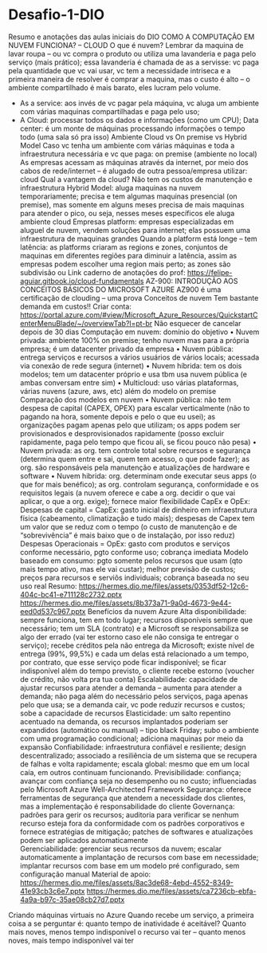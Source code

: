 # Desafio-1-DIO
Resumo e anotações das aulas iniciais do DIO
COMO A COMPUTAÇÃO EM NUVEM FUNCIONA? – CLOUD
O que é nuvem?
Lembrar da maquina de lavar roupa – ou vc compra o produto ou utiliza uma lavanderia e paga pelo serviço (mais prático); essa lavanderia é chamada de as a servisse: vc paga pela quantidade que vc vai usar, vc tem a necessidade intriseca e a primeira maneira de resolver é comprar a maquina, mas o custo é alto – o ambiente compartilhado é mais barato, eles lucram pelo volume.
- As a service: aos invés de vc pagar pela máquina, vc aluga um ambiente com várias maquinas compartilhadas e paga pelo uso;
- A Cloud: processar todos os dados e informações (como um CPU); 
Data center: é um monte de máquinas processando informações o tempo todo (uma sala só pra isso)
Ambiente Cloud vs On premise vs Hybrid Model
Caso vc tenha um ambiente com várias máquinas e toda a infraestrutura necessária e vc que paga: on premise (ambiente no local)
As empresas acessam as máquinas através da internet, por meio dos cabos de rede/internet – é alugado de outra pessoa/empresa utilizar: cloud
Qual a vantagem da cloud? Não tem os custos de manutenção e infraestrutura
Hybrid Model: aluga maquinas na nuvem temporariamente; precisa e tem algumas maquinas presencial (on premise), mas somente em alguns meses precisa de mais maquinas para atender o pico, ou seja, nesses meses específicos ele aluga ambiente cloud
Empresas platform: empresas especializadas em aluguel de nuvem, vendem soluções para internet; elas possuem uma infraestrutura de maquinas grandes 
Quando a platform está longe – tem latência: as platforms criaram as regions e zones, conjuntos de maquinas em diferentes regiões para diminuir a latência, assim as empresas podem escolher uma region mais perto; as zones são subdivisão ou
  Link caderno de anotações do prof: https://felipe-aguiar.gitbook.io/cloud-fundamentals
AZ-900: INTRODUÇÃO AOS CONCEITOS BÁSICOS DO MICROSOFT AZURE
AZ900 é uma certificação de clouding – uma prova
Conceitos de nuvem
Tem bastante demanda em custos!! 
Criar conta: https://portal.azure.com/#view/Microsoft_Azure_Resources/QuickstartCenterMenuBlade/~/overviewTab?l=pt-br
Não esquecer de cancelar depois de 30 dias
Computação em nuvem: domínio do objetivo
•	Nuvem privada: ambiente 100% on premise; tenho nuvem mas para a própria empresa; é um datacenter privado da empresa
•	Nuvem pública: entrega serviços e recursos a vários usuários de vários locais; acessada via conexão de rede segura (internet)
•	Nuvem híbrida: tem os dois modelos; tem um datacenter próprio e usa tbm usa nuvem pública (e ambas conversam entre sim)
•	Multicloud: uso várias plataformas, várias nuvens (azure, aws, etc) além do modelo on premise
Comparação dos modelos em nuvem
•	Nuvem pública: não tem despesa de capital (CAPEX, OPEX) para escalar verticalmente (não to pagando na hora, somente depois e pelo o que eu usei); as organizações pagam apenas pelo que utilizam; os apps podem ser provisionados e desprovisionados rapidamente (posso excluir rapidamente, paga pelo tempo que ficou ali, se ficou pouco não pesa)
•	Nuvem privada: as org. tem controle total sobre recursos e segurança (determina quem entre e sai, quem tem acesso, o que pode fazer); as org. são responsáveis pela manutenção e atualizações de hardware e software
•	Nuvem hibrida: org. determinam onde executar seus apps (o que for mais benéfico); as org. controlam segurança, conformidade e os requisitos legais (a nuvem oferece e cabe a org. decidir o que vai aplicar, o que a org. exige); fornece maior flexibilidade
CapEx e OpEx:
Despesas de capital = CapEx: gasto inicial de dinheiro em infraestrutura física (cabeamento, climatização e tudo mais); despesas de Capex tem um valor que se reduz com o tempo (o custo de manutenção e de “sobrevivência” é mais baixo que o de instalação, por isso reduz)
Despesas Operacionais = OpEx: gasto com produtos e serviços conforme necessário, pgto conforme uso; cobrança imediata 
Modelo baseado em consumo: pgto somente pelos recursos que usam (qto mais tempo ativo, mas ele vai custar); melhor previsão de custos; preços para recursos e serviõs individuais; cobrança baseada no seu uso real
Resumo: https://hermes.dio.me/files/assets/0353df52-12c6-404c-bc41-e711128c2732.pptx
https://hermes.dio.me/files/assets/8b373a71-9a0d-4673-9e44-eed0d537c967.pptx
Benefícios da nuvem Azure
Alta disponibilidade: sempre funciona, tem em todo lugar; recursos disponíveis sempre que necessário; tem um SLA (contrato) e a Microsoft se responsabiliza se algo der errado (vai ter estorno caso ele não consiga te entregar o serviço); recebe créditos pela não entrega da Microsoft; existe nível de entrega (99%, 99,5%) e cada um delas está relacionado a um tempo, por contrato, que esse serviço pode ficar indisponível; se ficar indisponível além do tempo previsto, o cliente recebe estorno (voucher de crédito, não volta pra tua conta)
Escalabilidade: capacidade de ajustar recursos para atender a demanda – aumenta para atender a demanda; não paga além do necessário pelos serviços, paga apenas pelo que usa; se a demanda cair, vc pode reduzir recursos e custos; sobe a capacidade de recursos
Elasticidade: um salto repentino acentuado na demanda, os recursos implantados poderiam ser expandidos (automático ou manual) – tipo black Friday; subo o ambiente com uma programação condicional; adiciona maquinas por meio da expansão
Confiabilidade: infraestrutura confiável e resiliente; design descentralizado; associado a resiliência de um sistema que se recupera de falhas e volta rapidamente; escala global: mesmo que em um local caía, em outros continuam funcionando.
Previsibilidade: confiança; avançar com confiança seja no desempenho ou no custo; influenciadas pelo Microsoft Azure Well-Architected Framework
Segurança: oferece ferramentas de segurança que atendem a necessidade dos clientes, mas a implementação é responsabilidade do cliente
Governança: padrões para gerir os recursos; auditoria para verificar se nenhum recurso esteja fora da conformidade com os padrões corporativos e fornece estratégias de mitigação; patches de softwares e atualizações podem ser aplicados automaticamente  
Gerenciabilidade: gerenciar seus recursos da nuvem; escalar automaticamente a implantação de recursos com base em necessidade; implantar recursos com base em um modelo pré configurado, sem configuração manual
Material de apoio: https://hermes.dio.me/files/assets/8ac3de68-4ebd-4552-8349-41e93cb3c6e7.pptx
https://hermes.dio.me/files/assets/ca7236cb-ebfa-4a9a-b97c-35ae08cb27d7.pptx

Criando máquinas virtuais no Azure
Quando recebe um serviço, a primeira coisa a se perguntar é: quanto tempo de inatividade é aceitável?
Quanto mais noves, menos tempo indisponível o recurso vai ter – quanto menos noves, mais tempo indisponível vai ter 
